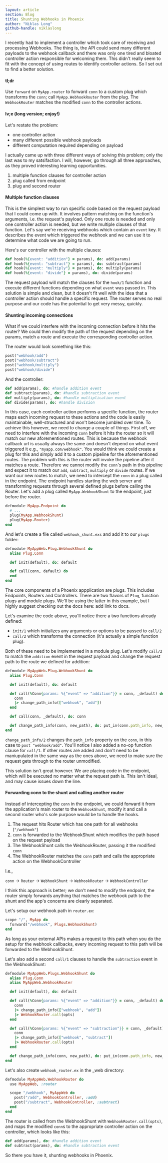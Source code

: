 ```yaml
---
layout: article
section: Blog
title: Shunting Webhooks in Phoenix
author: "Niklas Long"
github-handle: niklaslong
---
```


I recently had to implement a controller which took care of receiving and processing Webhooks. The thing is, the API could send many different payloads to the webhook callback and there was only one tired and bloated controller action responsible for welcoming them. This didn't really seem to fit with the concept of using routes to identify controller actions. So I set out to find a better solution.

<!--break-->

#### tl;dr

Use `forward` on `MyApp.router` to forward `conn` to a custom plug which transforms the `conn`; call `MyApp.WebhookRouter` from the plug. The `WebhookRouter` matches the modified `conn` to the controller actions.

#### lv;e (long version; enjoy!)

Let's restate the problem:
* one controller action
* many different possible webhook payloads
* different computation required depending on payload

I actually came up with three different ways of solving this problem; only the last was to my satsifaction. I will, however, go through all three approaches, as they proved interesting learning opportunities.

1. multiple function clauses for controller action
2. plug called from endpoint
3. plug and second router

#### Multiple function clauses

This is the simplest way to run specific code based on the request payload that I could come up with. It involves pattern matching on the function's arguments, i.e. the request's payload. Only one route is needed and only one controller action is needed, but we write multiple clauses of that function.
Let's say we're receiving webhooks which contain an `event` key. It describes the event which triggered the webhook and we can use it to determine what code we are going to run.

Here's our controller with the multiple clauses:

```ruby
def hook(%{event: "addition"} = params), do: add(params)
def hook(%{event: "subtract"} = params), do: subtract(params)
def hook(%{event: "multiply"} = params), do: multiply(params)
def hook(%{event: "divide"} = params), do: divide(params)
```

The request payload will match the clauses for the `hook/1` function and execute different functions depending on what `event` was passed in. This solution is simple and clean, but it doesn't fit well with the idea that a controller action should handle a specific request. The router serves no real purpose and our code has the potential to get very messy, quickly.

#### Shunting incoming connections

What if we could interfere with the incoming connection before it hits the router? We could then modify the path of the request depending on the params, match a route and execute the corresponding controller action.

The router would look something like this:

```ruby
post("webhook/add")
post("webhook/subtract")
post("webhook/multiply")
post("webhook/divide")
```

And the controller:

```ruby
def add(params), do: #handle addition event
def subtract(params), do: #handle subtraction event
def multiply(params), do: #handle multiplication event
def divide(params), do: #handle division
```

In this case, each controller action performs a specific function, the router maps each incoming request to these actions and the code is easily maintainable, well-structured and won't become jumbled over time. To achieve this however, we need to change a couple of things. First off, we need to interfere with the incoming `conn` before it hits the router so it will match our new aforementioned routes. This is because the webhook callback url is usually always the same and doesn't depend on what event triggered it e.g., `"myapp.com/webhook"`. You would think we could create a plug for this and simply add it to a custom pipeline for the aforementioned routes. The problem with this is the router will invoke the pipeline after it matches a route. Therefore we cannot modify the `conn`'s path in this pipeline and expect it to match our `add`, `subtract`, `multiply` or `divide` routes. If we want our new routes to match, we need to intercept the `conn` in a plug called in the endpoint. The endpoint handles starting the web server and transforming requests through several defined plugs before calling the Router. Let's add a plug called `MyApp.WebhookShunt` to the endpoint, just before the router.

```ruby
defmodule MyApp.Endpoint do
  # ...
  plug(MyApp.WebhookShunt)
  plug(MyApp.Router)
end
```

And let's create a file called `webhook_shunt.exs` and add it to our `plugs` folder:

```ruby
defmodule MyAppWeb.Plug.WebhookShunt do
  alias Plug.Conn

  def init(default), do: default

  def call(conn, default) do
  end
end
```

The core components of a Phoenix appplication are plugs. This includes Endpoints, Routers and Controllers. There are two flavors of `Plug`, function plugs and module plugs. We'll be using the latter in this example, but I highly suggest checking out the docs here: add link to docs.

Let's examine the code above, you'll notice there a two functions already defined:
* `init/1` which initializes any arguments or options to be passed to `call/2`
* `call/2` which transforms the connection (it's actually a simple function plug).

Both of these need to be implemented in a module plug. Let's modify `call/2` to match the `addition` event in the request payload and change the request path to the route we defined for addition:

```ruby
defmodule MyAppWeb.Plug.WebhookShunt do
  alias Plug.Conn

  def init(default), do: default

  def call(%Conn{params: %{"event" => "addition"}} = conn, _default) do
    conn
    |> change_path_info(["webhook", "add"])
  end

  def call(conn, _default), do: conn

  def change_path_info(conn, new_path), do: put_in(conn.path_info, new_path)
end
```

`change_path_info/2` changes the `path_info` property on the `conn`, in this case to `post "webhook/add"`. You'll notice I also added a no-op function clause for `call/1`. If other routes are added and don't need to be maniupulated in the same way as the ones above, we need to make sure the request gets through to the router unmodified.

This solution isn't great however. We are placing code in the endpoint, which will be executed no matter what the request path is. This isn't ideal, and may cause issues down the line.

#### Forwarding conn to the shunt and calling another router

Instead of intercepting the `conn` in the endpoint, we could forward it from the application's main router to the `WebhookShunt`, modify it and call a second router who's sole purpose would be to handle the hooks.

1. The request hits Router which has one path for all webhooks (`"/webhook"`)
2. `conn` is forwarded to the WebhookShunt which modifies the path based on the request payload
3. The WebhookShunt calls the WebhookRouter, passing it the modified `conn`
4. The WebhookRouter matches the `conn` path and calls the appropriate action on the WebhookController

I.e.,

`conn` -> `Router` -> `WebhookShunt` -> `WebhookRouter` -> `WebhookController`

I think this approach is better; we don't need to modify the endpoint, the router simply forwards anything that matches the webhook path to the shunt and the app's concerns are clearly separated.

Let's setup our webhook path in `router.ex`:

```ruby
scope "/", MyApp do
  forward("/webhook", Plugs.WebhookShunt)
end
```

As long as your external APIs makes a request to this path when you do the setup for the webhook callbacks, every incoming request to this path will be forwarded to the WebhookShunt.

Let's also add a second `call/1` clauses to handle the `subtraction` event in the WebhookShunt:

```ruby
defmodule MyAppWeb.Plugs.WebhookShunt do
  alias Plug.Conn
  alias MyAppWeb.WebhookRouter

  def init(default), do: default

  def call(%Conn{params: %{"event" => "addition"}} = conn, _default) do
    conn
    |> change_path_info(["webhook", "add"])
    |> WebhookRouter.call(opts)
  end

  def call(%Conn{params: %{"event" => "subtraction"}} = conn, _default) do
    conn
    |> change_path_info(["webhook", "subtract"])
    |> WebhookRouter.call(opts)
  end

  def change_path_info(conn, new_path), do: put_in(conn.path_info, new_path)
end
```

Let's also create `webhook_router.ex` in the _web directory:

```ruby
defmodule MyAppWeb.WebhookRouter do
  use MyAppWeb, :router

  scope "/webhook", MyAppWeb do
    post("/add", WebhookController, :add)
    post("/subtract", WebhookController, :subtract)
  end
end
```

The router is called from the WebhookShunt with `WebhookRouter.call(opts)`, and maps the modified `conn`s to the appropriate controller action on the controller, which looks like this:

```ruby
def add(params), do: #handle addition event
def subtract(params), do: #handle subtraction event
```

So there you have it, shunting webhooks in Phoenix.
